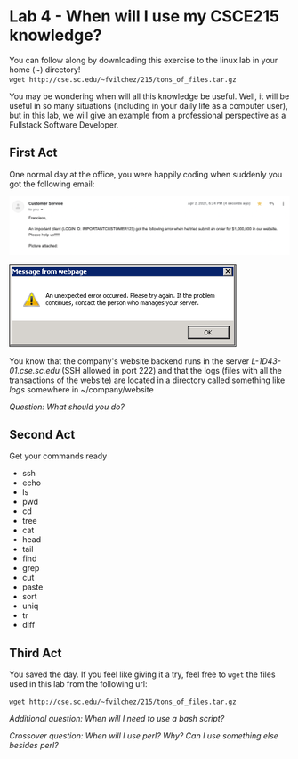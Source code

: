# Lab 4 - When will I use my CSCE215 knowledge?

You can follow along by downloading this exercise to the linux lab in your home (~) directory!  
`wget http://cse.sc.edu/~fvilchez/215/tons_of_files.tar.gz`

You may be wondering when will all this knowledge be useful. Well, it will be useful in so many situations (including in your daily life as a computer user), but in this lab, we will give an example from a professional perspective as a Fullstack Software Developer.

## First Act

One normal day at the office, you were happily coding when suddenly you got the following email:

![](../figures/email.png)

![](../figures/error.png)

You know that the company's website backend runs in the server *L-1D43-01.cse.sc.edu* (SSH allowed in port 222) and that the logs (files with all the transactions of the website) are located in a directory called something like *logs* somewhere in ~/company/website

*Question: What should you do?*

## Second Act

Get your commands ready

- ssh
- echo
- ls
- pwd
- cd
- tree
- cat
- head
- tail
- find
- grep
- cut
- paste
- sort
- uniq
- tr
- diff

## Third Act

You saved the day. If you feel like giving it a try, feel free to `wget` the files used in this lab from the following url:

`wget http://cse.sc.edu/~fvilchez/215/tons_of_files.tar.gz`

*Additional question: When will I need to use a bash script?*

*Crossover question: When will I use perl? Why? Can I use something else besides perl?*
